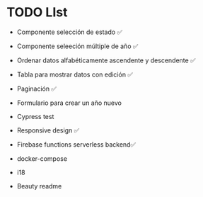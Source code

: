 # TODO LIst

- Componente selección de estado ✅
- Componente seleeción múltiple de año ✅
- Ordenar datos alfabéticamente ascendente y descendente ✅
- Tabla para mostrar datos con edición ✅
- Paginación ✅

- Formulario para crear un año nuevo

- Cypress test

- Responsive design ✅

- Firebase functions serverless backend✅

- docker-compose

- i18

- Beauty readme



